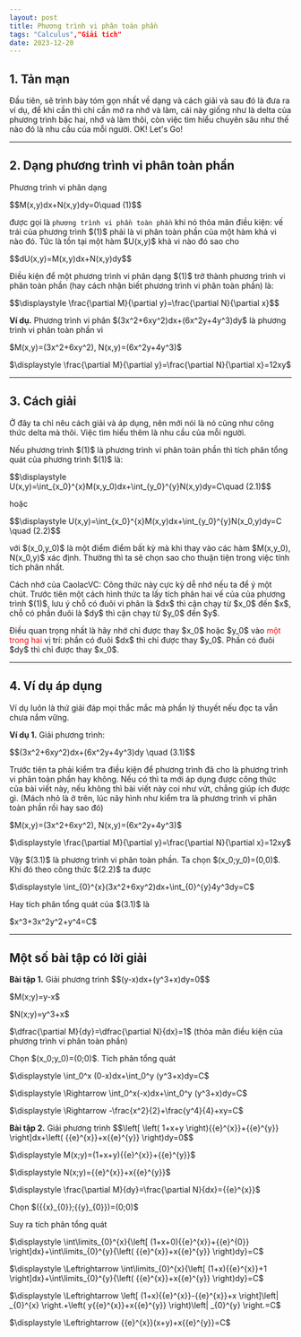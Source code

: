 ```yaml
---
layout: post
title: Phương trình vi phân toàn phần
tags: "Calculus","Giải tích"
date: 2023-12-20
---
```

<h2 id="tan-man">1. Tản mạn</h2>
<p>Đầu tiên, sẽ trình bày tóm gọn nhất về dạng và cách giải và sau đó là đưa ra ví dụ, để khi cần thì chỉ cần mở ra nhớ và làm, cái này giống như là delta của phương trình bậc hai, nhớ và làm thôi, còn việc tìm hiểu chuyên sâu như thế nào đó là nhu cầu của mỗi người. OK! Let's Go!</p>
</div>


<hr><!-------------------------------------------------->
<div><!----------------DẠNG CỦA PHƯƠNG TRÌNH VI PHÂN TOÀN PHẦN------------->
<h2 id="dang">2. Dạng phương trình vi phân toàn phần</h2>
<div class="dn">
  <p>Phương trình vi phân dạng</p>
  <p>$$M(x,y)dx+N(x,y)dy=0\quad (1)$$</p>
  <p>được gọi là <code>phương trình vi phần toàn phần</code> khi nó thỏa mãn điều kiện: vế trái của phương trình $(1)$ phải là vi phân toàn phần của một hàm khả vi nào đó. Tức là tồn tại một hàm $U(x,y)$ khả vi nào đó sao cho</p>
  <p>$$dU(x,y)=M(x,y)dx+N(x,y)dy$$</p>
  <p>Điều kiện để một phương trình vi phân dạng $(1)$ trở thành phương trình vi phân toàn phần (hay cách nhận biết phương trình vi phân toàn phần) là:</p>
  <p>$$\displaystyle \frac{\partial M}{\partial y}=\frac{\partial N}{\partial x}$$</p>
</div>
<p><b>Ví dụ.</b> Phương trình vi phân $(3x^2+6xy^2)dx+(6x^2y+4y^3)dy$  là phương trình vi phân toàn phần vì</p>
<p>$M(x,y)=(3x^2+6xy^2), N(x,y)=(6x^2y+4y^3)$</p>
<p>$\displaystyle \frac{\partial M}{\partial y}=\frac{\partial N}{\partial x}=12xy$</p>
</div>

<hr>

<div><!-------------------CÁCH GIẢI-------------------->
<h2 id="cach-giai">3. Cách giải</h2>
<p>Ở đây ta chỉ nêu cách giải và áp dụng, nên mới nói là nó cũng như công thức delta mà thôi. Việc tìm hiểu thêm là nhu cầu của mỗi người.</p>
<div class="dl">
  <p>Nếu phương trình $(1)$ là phương trình vi phân toàn phần thì tích phân tổng quát của phương trình $(1)$ là:</p>
  <p>$$\displaystyle U(x,y)=\int_{x_0}^{x}M(x,y_0)dx+\int_{y_0}^{y}N(x,y)dy=C\quad (2.1)$$</p>
  <p>hoặc</p>
  <p>$$\displaystyle U(x,y)=\int_{x_0}^{x}M(x,y)dx+\int_{y_0}^{y}N(x_0,y)dy=C \quad (2.2)$$</p>
  <p>với $(x_0,y_0)$ là một điểm điểm bất kỳ mà khi thay vào các hàm $M(x,y_0), N(x_0,y)$ xác định. Thường thì ta sẽ chọn sao cho thuận tiện trong việc tính tích phân nhất.</p>
</div>
<div class="dl">
  <p>Cách nhớ của CaolacVC: Công thức này cực kỳ dễ nhớ nếu ta để ý một chút. Trước tiên một cách hình thức ta lấy tích phân hai vế của của phương trình $(1)$, lưu ý chỗ có đuôi vi phân là $dx$ thì cận chạy từ $x_0$ đến $x$, chỗ có phần đuôi là $dy$ thì cận chạy từ $y_0$ đến $y$.</p>
  <p>Điều quan trọng nhất là hãy nhớ chỉ được thay $x_0$ hoặc $y_0$ vào <span style="color:red">một trong hai</span> vị trí: phần có đuôi $dx$ thì chỉ được thay $y_0$. Phần có đuôi $dy$ thì chỉ được thay $x_0$.</p>
</div>
</div>



<hr>
<div><!-----------------------VÍ DỤ ÁP DỤNG------------------>
<h2 id="vi-du">4. Ví dụ áp dụng</h2>
<p>Ví dụ luôn là thứ giải đáp mọi thắc mắc mà phần lý thuyết nếu đọc ta vẫn chưa nắm vững.</p>
<div class="bt">
  <p><b>Ví dụ 1.</b> Giải phương trình:</p>
  <p>$$(3x^2+6xy^2)dx+(6x^2y+4y^3)dy \quad (3.1)$$</p>
</div>
<p>Trước tiên ta phải kiểm tra điều kiện để phương trình đã cho là phương trình vi phân toàn phần hay không. Nếu có thì ta mới áp dụng được công thức của bài viết này, nếu không thì bài viết này coi như vứt, chẳng giúp ích được gì. (Mách nhỏ là ở trên, lúc nãy hình như kiểm tra là phương trình vi phân toàn phần rồi hay sao đó)</p>
<p>$M(x,y)=(3x^2+6xy^2), N(x,y)=(6x^2y+4y^3)$</p>
<p>$\displaystyle \frac{\partial M}{\partial y}=\frac{\partial N}{\partial x}=12xy$</p>
<p>Vậy $(3.1)$ là phương trình vi phân toàn phần. Ta chọn $(x_0;y_0)=(0,0)$. Khi đó theo công thức $(2.2)$ ta được</p>
<p>$\displaystyle \int_{0}^{x}(3x^2+6xy^2)dx+\int_{0}^{y}4y^3dy=C$</p>
<p>Hay tích phân tổng quát của $(3.1)$ là</p>
<p>$x^3+3x^2y^2+y^4=C$</p>
</div>


<hr>
<h2 id="bai-tap">Một số bài tập có lời giải</h2>

<div class="bt">
  <p><b>Bài tập 1.</b> Giải phương trình $$(y-x)dx+(y^3+x)dy=0$$</p>
</div>
<p>$M(x;y)=y-x$</p>
<p>$N(x;y)=y^3+x$</p>
<p>$\dfrac{\partial M}{dy}=\dfrac{\partial N}{dx}=1$ (thỏa mãn điều kiện của phương trình vi phân toàn phần)</p>
<p>Chọn $(x_0;y_0)=(0;0)$. Tích phân tổng quát</p>
<p>$\displaystyle \int_0^x (0-x)dx+\int_0^y (y^3+x)dy=C$</p>
<p>$\displaystyle \Rightarrow \int_0^x(-x)dx+\int_0^y (y^3+x)dy=C$</p>
<p>$\displaystyle \Rightarrow -\frac{x^2}{2}+\frac{y^4}{4}+xy=C$</p>


<div class="bt">
  <p><b>Bài tập 2.</b> Giải phương trình $$\left[ \left( 1+x+y \right){{e}^{x}}+{{e}^{y}} \right]dx+\left( {{e}^{x}}+x{{e}^{y}} \right)dy=0$$</p>
</div>
<p>$\displaystyle M(x;y)=(1+x+y){{e}^{x}}+{{e}^{y}}$</p>
<p>$\displaystyle N(x;y)={{e}^{x}}+x{{e}^{y}}$</p>
<p>$\displaystyle \frac{\partial M}{dy}=\frac{\partial N}{dx}={{e}^{x}}$</p>
<p>Chọn $({{x}_{0}};{{y}_{0}})=(0;0)$</p>
<p>Suy ra tích phân tổng quát</p>
<p>$\displaystyle \int\limits_{0}^{x}{\left[ (1+x+0){{e}^{x}}+{{e}^{0}} \right]dx}+\int\limits_{0}^{y}{\left( {{e}^{x}}+x{{e}^{y}} \right)dy}=C$</p>
<p>$\displaystyle \Leftrightarrow \int\limits_{0}^{x}{\left[ (1+x){{e}^{x}}+1 \right]dx}+\int\limits_{0}^{y}{\left( {{e}^{x}}+x{{e}^{y}} \right)dy}=C$</p>
<p>$\displaystyle \Leftrightarrow \left[ (1+x){{e}^{x}}-{{e}^{x}}+x \right]\left| _{0}^{x} \right.+\left( y{{e}^{x}}+x{{e}^{y}} \right)\left| _{0}^{y} \right.=C$</p>
<p>$\displaystyle \Leftrightarrow {{e}^{x}}(x+y)+x{{e}^{y}}=C$</p>
